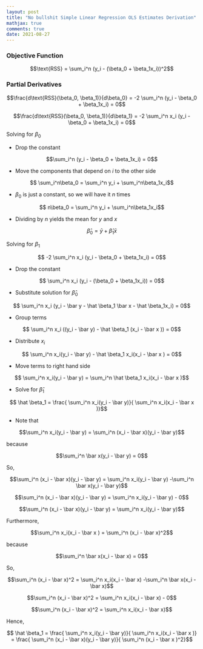 ```yaml
---
layout: post
title: "No bullshit Simple Linear Regression OLS Estimates Derivation"
mathjax: true
comments: true
date: 2021-08-27
---
```


### Objective Function

$$\text{RSS} = \sum_i^n (y_i - (\beta_0 + \beta_1x_i))^2$$

### Partial Derivatives

$$\frac{d\text{RSS}(\beta_0, \beta_1)}{d\beta_0} = -2 \sum_i^n (y_i - \beta_0 + \beta_1x_i) = 0$$ 

$$\frac{d\text{RSS}(\beta_0, \beta_1)}{d\beta_1} = -2 \sum_i^n x_i (y_i - \beta_0 + \beta_1x_i) = 0$$ 

Solving for $\beta_0$

- Drop the constant

$$\sum_i^n (y_i - \beta_0 + \beta_1x_i) = 0$$

- Move the components that depend on $i$ to the other side

$$ \sum_i^n\beta_0   = \sum_i^n y_i + \sum_i^n\beta_1x_i$$

- $\beta_0$ is just a constant, so we will have it $n$ times

$$ n\beta_0   = \sum_i^n y_i + \sum_i^n\beta_1x_i$$

- Dividing by $n$ yields the mean for $y$ and $x$

$$\hat \beta_0   = \bar y + \hat \beta_1 \bar x$$

Solving for $\beta_1$

$$ -2 \sum_i^n x_i (y_i - \beta_0 + \beta_1x_i) = 0$$ 

- Drop the constant

$$ \sum_i^n x_i (y_i - (\beta_0 + \beta_1x_i)) = 0$$ 

- Substitute solution for $\hat \beta_0$

$$ \sum_i^n x_i (y_i - \bar y - \hat \beta_1 \bar x -  \hat \beta_1x_i) = 0$$ 

- Group terms

$$ \sum_i^n x_i ((y_i - \bar y) - \hat \beta_1 (x_i - \bar x )) = 0$$ 

- Distribute $x_i$

$$ \sum_i^n x_i(y_i - \bar y) - \hat \beta_1 x_i(x_i - \bar x ) = 0$$ 

- Move terms to right hand side

$$ \sum_i^n x_i(y_i - \bar y) = \sum_i^n \hat \beta_1 x_i(x_i - \bar x )$$ 

- Solve for $\hat \beta_1$

$$ \hat \beta_1 = \frac{ \sum_i^n x_i(y_i - \bar y)}{ \sum_i^n  x_i(x_i - \bar x )}$$ 

- Note that

$$\sum_i^n x_i(y_i - \bar y) = \sum_i^n (x_i - \bar x)(y_i - \bar y)$$

because

$$\sum_i^n \bar x(y_i - \bar y) = 0$$

So,

$$\sum_i^n (x_i - \bar x)(y_i - \bar y) = \sum_i^n  x_i(y_i - \bar y) -\sum_i^n \bar x(y_i - \bar y)$$

$$\sum_i^n (x_i - \bar x)(y_i - \bar y) = \sum_i^n  x_i(y_i - \bar y) - 0$$

$$\sum_i^n (x_i - \bar x)(y_i - \bar y) = \sum_i^n  x_i(y_i - \bar y)$$

Furthermore,

$$\sum_i^n  x_i(x_i - \bar x ) = \sum_i^n  (x_i - \bar x)^2$$

because 

$$\sum_i^n \bar x(x_i - \bar x) = 0$$

So,

$$\sum_i^n (x_i - \bar x)^2 = \sum_i^n  x_i(x_i - \bar x) -\sum_i^n \bar x(x_i - \bar x)$$

$$\sum_i^n (x_i - \bar x)^2 = \sum_i^n  x_i(x_i - \bar x) - 0$$

$$\sum_i^n (x_i - \bar x)^2 = \sum_i^n  x_i(x_i - \bar x)$$

Hence,

$$ \hat \beta_1 = \frac{ \sum_i^n x_i(y_i - \bar y)}{ \sum_i^n  x_i(x_i - \bar x )} = \frac{ \sum_i^n (x_i - \bar x)(y_i - \bar y)}{ \sum_i^n  (x_i - \bar x )^2}$$ 

 

